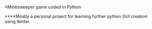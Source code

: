 
*Minesweeper game coded in Python

****Mostly a personal project for learning further python GUI creation using tkinter.